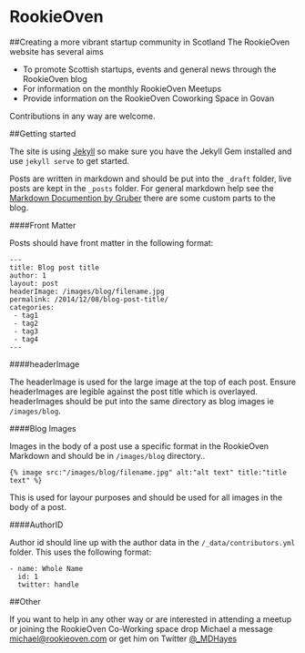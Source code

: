 # RookieOven
##Creating a more vibrant startup community in Scotland
The RookieOven website has several aims

* To promote Scottish startups, events and general news through the RookieOven blog
* For information on the monthly RookieOven Meetups
* Provide information on the RookieOven Coworking Space in Govan

Contributions in any way are welcome.

##Getting started

The site is using [Jekyll](http://jekyllrb.com) so make sure you have the Jekyll Gem installed and use ```jekyll serve``` to get started.

 Posts are written in markdown and should be put into the ```_draft``` folder, live posts are kept in the ```_posts``` folder. For general markdown help see the [Markdown Documention by Gruber](http://daringfireball.net/projects/markdown/syntax) there are some custom parts to the blog.
 
####Front Matter
 
 Posts should have front matter in the following format:
 ```
 ---
title: Blog post title
author: 1
layout: post
headerImage: /images/blog/filename.jpg
permalink: /2014/12/08/blog-post-title/
categories:
  - tag1
  - tag2
  - tag3
  - tag4
---
```

####headerImage

The headerImage is used for the large image at the top of each post. Ensure headerImages are legible against the post title which is overlayed. headerImages should be put into the same directory as blog images ie ```/images/blog```.

####Blog Images

Images in the body of a post use a specific format in the RookieOven Markdown and should be in ```/images/blog``` directory..

```
{% image src:"/images/blog/filename.jpg" alt:"alt text" title:"title text" %}
```

This is used for layour purposes and should be used for all images in the body of a post.

####AuthorID

Author id should line up with the author data in the ```/_data/contributors.yml``` folder. This uses the following format:

```
- name: Whole Name
  id: 1
  twitter: handle
```

##Other

If you want to help in any other way or are interested in attending a meetup or joining the RookieOven Co-Working space drop Michael a message michael@rookieoven.com or get him on Twitter [@_MDHayes](http://twitter.com/_MDhayes)
